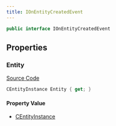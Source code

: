 ```yaml
---
title: IOnEntityCreatedEvent
---
```


```csharp
public interface IOnEntityCreatedEvent
```

## Properties

### Entity

[Source Code](https://github.com/swiftly-solution/swiftlys2/blob/main/managed/src/SwiftlyS2.Shared/Modules/Events/EventParams/IOnEntityCreatedEvent.cs#L14)

```csharp
CEntityInstance Entity { get; }
```

#### Property Value

- [CEntityInstance](/docs/api/shared/schemadefinitions/centityinstance)

